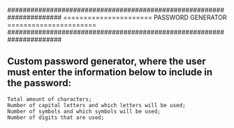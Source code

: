 ######################################################################
 ======================   PASSWORD GENERATOR   ======================
######################################################################


Custom password generator, where the user must enter the information below to include in the password:
- 
    Total amount of characters;
    Number of capital letters and which letters will be used;
    Number of symbols and which symbols will be used;
    Number of digits that are used; 
